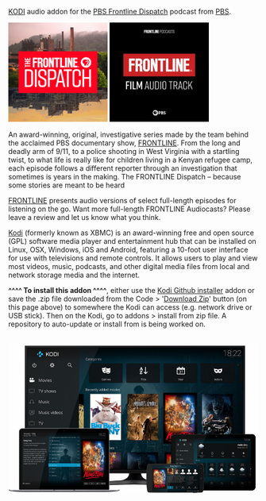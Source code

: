 <a href="https://kodi.tv">KODI<a> audio addon for the <a href="https://www.pbs.org">PBS Frontline Dispatch</a> podcast from <a href="https://www.pbs.org">PBS</a>.<br>

<img src="https://github.com/leopheard/PBSFrontlineDispatch/blob/master/resources/media/icon.jpg?raw=true" width="200" height="200" alt="PBS Frontline Dispatch">   <img src="https://github.com/leopheard/PBSFrontlineDispatch/blob/master/resources/media/2.jpg?raw=true" width="200" height="200" alt="PBS Film Audio track"><br>

An award-winning, original, investigative series made by the team behind the acclaimed PBS documentary show, <a href="https://pbs.org/frontlinedispatch">FRONTLINE</a>. From the long and deadly arm of 9/11, to a police shooting in West Virginia with a startling twist, to what life is really like for children living in a Kenyan refugee camp, each episode follows a different reporter through an investigation that sometimes is years in the making. The FRONTLINE Dispatch – because some stories are meant to be heard<br>

<a href="https://www.pbs.org">FRONTLINE</a> presents audio versions of select full-length episodes for listening on the go. Want more full-length FRONTLINE Audiocasts? Please leave a review and let us know what you think.<br>

<a href="https://www.kodi.tv">Kodi</a> (formerly known as XBMC) is an award-winning free and open source (GPL) software media player and entertainment hub that can be installed on Linux, OSX, Windows, iOS and Android, featuring a 10-foot user interface for use with televisions and remote controls. It allows users to play and view most videos, music, podcasts, and other digital media files from local and network storage media and the internet.<br>

<b>^^^^ To install this addon ^^^^</b>, either use the <a href="https://www.tvaddons.co/github-browser-kodi/">Kodi Github installer</a> addon or save the .zip file downloaded from the Code > '<a href="https://github.com/leopheard/PBSFrontlineDispatch/archive/refs/heads/master.zip">Download Zip</a>' button (on this page above) to somewhere the Kodi can access (e.g. network drive or USB stick). Then on the Kodi, go to addons > install from zip file. A repository to auto-update or install from is being worked on.<br>

<br><a href="https://www.kodi.tv"><img src="https://github.com/leopheard/Audio-Podcasts/blob/master/resources/media/about--devices.jpg?raw=true">
